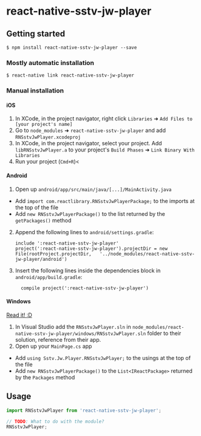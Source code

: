 
# react-native-sstv-jw-player

## Getting started

`$ npm install react-native-sstv-jw-player --save`

### Mostly automatic installation

`$ react-native link react-native-sstv-jw-player`

### Manual installation


#### iOS

1. In XCode, in the project navigator, right click `Libraries` ➜ `Add Files to [your project's name]`
2. Go to `node_modules` ➜ `react-native-sstv-jw-player` and add `RNSstvJwPlayer.xcodeproj`
3. In XCode, in the project navigator, select your project. Add `libRNSstvJwPlayer.a` to your project's `Build Phases` ➜ `Link Binary With Libraries`
4. Run your project (`Cmd+R`)<

#### Android

1. Open up `android/app/src/main/java/[...]/MainActivity.java`
  - Add `import com.reactlibrary.RNSstvJwPlayerPackage;` to the imports at the top of the file
  - Add `new RNSstvJwPlayerPackage()` to the list returned by the `getPackages()` method
2. Append the following lines to `android/settings.gradle`:
  	```
  	include ':react-native-sstv-jw-player'
  	project(':react-native-sstv-jw-player').projectDir = new File(rootProject.projectDir, 	'../node_modules/react-native-sstv-jw-player/android')
  	```
3. Insert the following lines inside the dependencies block in `android/app/build.gradle`:
  	```
      compile project(':react-native-sstv-jw-player')
  	```

#### Windows
[Read it! :D](https://github.com/ReactWindows/react-native)

1. In Visual Studio add the `RNSstvJwPlayer.sln` in `node_modules/react-native-sstv-jw-player/windows/RNSstvJwPlayer.sln` folder to their solution, reference from their app.
2. Open up your `MainPage.cs` app
  - Add `using Sstv.Jw.Player.RNSstvJwPlayer;` to the usings at the top of the file
  - Add `new RNSstvJwPlayerPackage()` to the `List<IReactPackage>` returned by the `Packages` method


## Usage
```javascript
import RNSstvJwPlayer from 'react-native-sstv-jw-player';

// TODO: What to do with the module?
RNSstvJwPlayer;
```
  